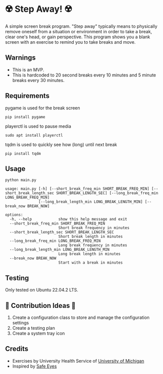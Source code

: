# :radioactive: Step Away! :radioactive:
A simple screen break program. "Step away" typically means to physically remove oneself from a situation or environment in order to take a break, clear one's head, or gain perspective. This program shows you a blank screen with an exercise to remind you to take breaks and move.

## Warnings
- This is an MVP.
- This is hardcoded to 20 second breaks every 10 minutes and 5 minute breaks every 30 minutes.

## Requirements
pygame is used for the break screen

`pip install pygame`

playerctl is used to pause media

`sudo apt install playerctl`

tqdm is used to quickly see how (long) until next break

`pip install tqdm`

## Usage
`python main.py`

```
usage: main.py [-h] [--short_break_freq_min SHORT_BREAK_FREQ_MIN] [--short_break_length_sec SHORT_BREAK_LENGTH_SEC] [--long_break_freq_min LONG_BREAK_FREQ_MIN]
               [--long_break_length_min LONG_BREAK_LENGTH_MIN] [--break_now BREAK_NOW]

options:
  -h, --help            show this help message and exit
  --short_break_freq_min SHORT_BREAK_FREQ_MIN
                        Short break frequency in minutes
  --short_break_length_sec SHORT_BREAK_LENGTH_SEC
                        Short break length in minutes
  --long_break_freq_min LONG_BREAK_FREQ_MIN
                        Long break frequency in minutes
  --long_break_length_min LONG_BREAK_LENGTH_MIN
                        Long break length in minutes
  --break_now BREAK_NOW
                        Start with a break in minutes
```

## Testing
Only tested on Ubuntu 22.04.2 LTS.

## :exploding_head: Contribution Ideas :exploding_head:
1. Create a configuration class to store and manage the configuration settings
2. Create a testing plan
3. Create a system tray icon

## Credits
- Exercises by University Health Service of [University of Michigan](https://uhs.umich.edu/computerergonomics)
- Inspired by [Safe Eyes](https://github.com/slgobinath/SafeEyes)